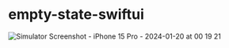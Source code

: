 # empty-state-swiftui
![Simulator Screenshot - iPhone 15 Pro - 2024-01-20 at 00 19 21](https://github.com/guptamohit1907/empty-state-swiftui/assets/49603650/e47a6465-a94a-455b-9ba5-a942a7086913)
